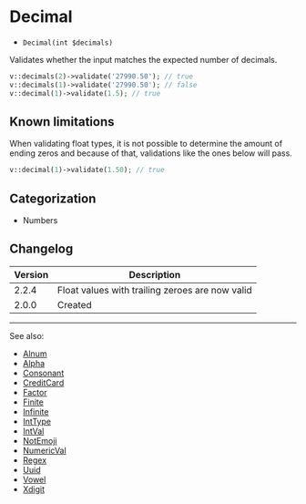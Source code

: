 # Decimal

- `Decimal(int $decimals)`

Validates whether the input matches the expected number of decimals.

```php
v::decimals(2)->validate('27990.50'); // true
v::decimals(1)->validate('27990.50'); // false
v::decimal(1)->validate(1.5); // true

```

## Known limitations

When validating float types, it is not possible to determine the amount of
ending zeros and because of that, validations like the ones below will pass.

```php
v::decimal(1)->validate(1.50); // true
```

## Categorization

- Numbers

## Changelog

Version | Description
--------|-------------
  2.2.4 | Float values with trailing zeroes are now valid
  2.0.0 | Created

***
See also:

- [Alnum](Alnum.md)
- [Alpha](Alpha.md)
- [Consonant](Consonant.md)
- [CreditCard](CreditCard.md)
- [Factor](Factor.md)
- [Finite](Finite.md)
- [Infinite](Infinite.md)
- [IntType](IntType.md)
- [IntVal](IntVal.md)
- [NotEmoji](NotEmoji.md)
- [NumericVal](NumericVal.md)
- [Regex](Regex.md)
- [Uuid](Uuid.md)
- [Vowel](Vowel.md)
- [Xdigit](Xdigit.md)
